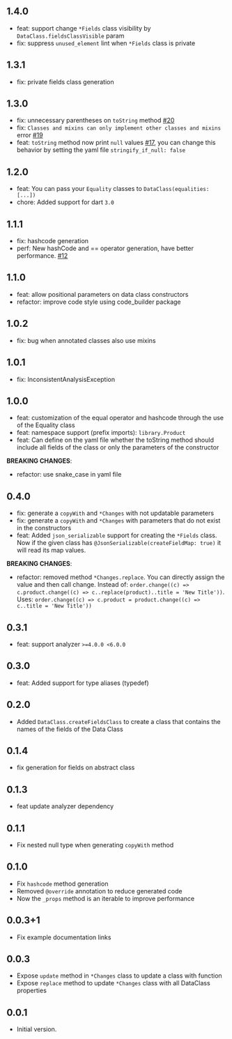 ## 1.4.0
- feat: support change `*Fields` class visibility by `DataClass.fieldsClassVisible` param
- fix: suppress `unused_element` lint when `*Fields` class is private

## 1.3.1
- fix: private fields class generation

## 1.3.0
- fix: unnecessary parentheses on `toString` method [#20](https://github.com/BreX900/data_class/issues/20)
- fix: `Classes and mixins can only implement other classes and mixins` error [#19](https://github.com/BreX900/data_class/issues/19)
- feat: `toString` method now print `null` values [#17](https://github.com/BreX900/data_class/issues/17), you can change this behavior by setting the yaml file `stringify_if_null: false`

## 1.2.0

- feat: You can pass your `Equality` classes to `DataClass(equalities: [...])`
- chore: Added support for dart `3.0`

## 1.1.1
- fix: hashcode generation
- perf: New hashCode and == operator generation, have better performance. [#12](https://github.com/BreX900/data_class/issues/12)

## 1.1.0
- feat: allow positional parameters on data class constructors
- refactor: improve code style using code_builder package

## 1.0.2
- fix: bug when annotated classes also use mixins

## 1.0.1
- fix: InconsistentAnalysisException

## 1.0.0
- feat: customization of the equal operator and hashcode through the use of the Equality class
- feat: namespace support (prefix imports): `library.Product`
- feat: Can define on the yaml file whether the toString method should include all fields of the class 
    or only the parameters of the constructor

**BREAKING CHANGES**:
- refactor: use snake_case in yaml file

## 0.4.0
- fix: generate a `copyWith` and `*Changes` with not updatable parameters
- fix: generate a `copyWith` and `*Changes` with parameters that do not exist in the constructors
- feat: Added `json_serializable` support for creating the `*Fields` class. Now if the given class has 
  `@JsonSerializable(createFieldMap: true)` it will read its map values.

**BREAKING CHANGES**:
- refactor: removed method `*Changes.replace`. You can directly assign the value and then call change.
  Instead of: `order.change((c) => c.product.change((c) => c..replace(product)..title = 'New Title'))`.
  Uses: `order.change((c) => c.product = product.change((c) => c..title = 'New Title'))`

## 0.3.1
- feat: support analyzer `>=4.0.0 <6.0.0`

## 0.3.0
- feat: Added support for type aliases (typedef)

## 0.2.0
- Added `DataClass.createFieldsClass` to create a class that contains the names of the fields of the Data Class

## 0.1.4
- fix generation for fields on abstract class

## 0.1.3
- feat update analyzer dependency

## 0.1.1
- Fix nested null type when generating `copyWith` method

## 0.1.0
- Fix `hashcode` method generation
- Removed `@override` annotation to reduce generated code
- Now the `_props` method is an iterable to improve performance

## 0.0.3+1
- Fix example documentation links

## 0.0.3
- Expose `update` method in `*Changes` class to update a class with function
- Expose `replace` method to update `*Changes` class with all DataClass properties

## 0.0.1
- Initial version.
